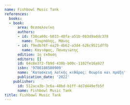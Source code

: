 ```yaml
---
name: Fishbowl Music Tank
references:
  books:
  - book:
      area: Θεσσαλονίκη
      authors:
      - id: f38ca60c-b033-40fa-a51b-0b3d9addc378
        name: Τουρπάλης, Μάνος
      - id: f9edb76f-ea29-4b62-a3d4-626c9521dffb
        name: Καγιάφας, Παναγιώτης
      edition: 1η έκδοση
      editors: []
      id: 64c8e372-fb9d-438b-b00c-1102fe16a927
      isbn: '9786188580909'
      name: 'Κατασκευή λαϊκής κιθάρας: Θεωρία και πράξη'
      publication_date: '2022'
    publisher:
      id: 512aca3b-3c6a-48bd-b1ff-4d7d449efb5f
      name: Fishbowl Music Tank
title: Fishbowl Music Tank
---
```



